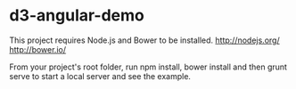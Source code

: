 # d3-angular-demo

This project requires Node.js and Bower to be installed.
http://nodejs.org/
http://bower.io/

From your project's root folder, run npm install, bower install and then grunt serve to start a local server and see the example.
